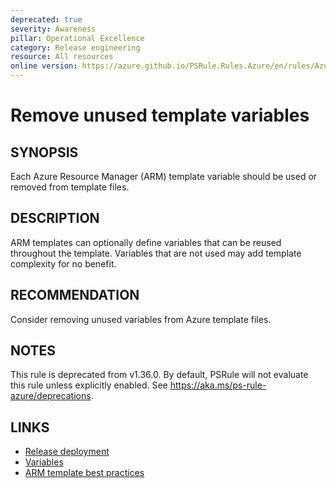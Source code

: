```yaml
---
deprecated: true
severity: Awareness
pillar: Operational Excellence
category: Release engineering
resource: All resources
online version: https://azure.github.io/PSRule.Rules.Azure/en/rules/Azure.Template.UseVariables/
---
```


# Remove unused template variables

## SYNOPSIS

Each Azure Resource Manager (ARM) template variable should be used or removed from template files.

## DESCRIPTION

ARM templates can optionally define variables that can be reused throughout the template.
Variables that are not used may add template complexity for no benefit.

## RECOMMENDATION

Consider removing unused variables from Azure template files.

## NOTES

This rule is deprecated from v1.36.0.
By default, PSRule will not evaluate this rule unless explicitly enabled.
See https://aka.ms/ps-rule-azure/deprecations.

## LINKS

- [Release deployment](https://learn.microsoft.com/azure/well-architected/operational-excellence/)
- [Variables](https://learn.microsoft.com/azure/azure-resource-manager/templates/template-syntax#variables)
- [ARM template best practices](https://learn.microsoft.com/azure/azure-resource-manager/templates/template-best-practices#variables)
